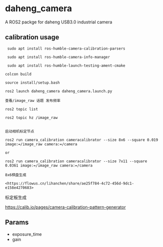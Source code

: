# daheng_camera

A ROS2 packge for daheng USB3.0 industrial camera

## calibration usage

```
 sudo apt install ros-humble-camera-calibration-parsers
 
 sudo apt install ros-humble-camera-info-manager
 
 sudo apt install ros-humble-launch-testing-ament-cmake

colcon build 

source install/setup.bash

ros2 launch daheng_camera daheng_camera.launch.py

查看/image_raw 话题 发布频率

ros2 topic list  

ros2 topic hz /image_raw


启动相机标定节点

ros2 run camera_calibration cameracalibrator --size 8x6 --square 0.019 image:=/image_raw camera:=/camera 

or

ros2 run camera_calibration cameracalibrator --size 7x11 --square 0.0361 image:=/image_raw camera:=/camera

8x6棋盘生成

<https://flowus.cn/lihanchen/share/ae25f784-4c72-456d-9dc1-e158e4270683>
```

标定板生成

<https://calib.io/pages/camera-calibration-pattern-generator>

## Params

- exposure_time
- gain
